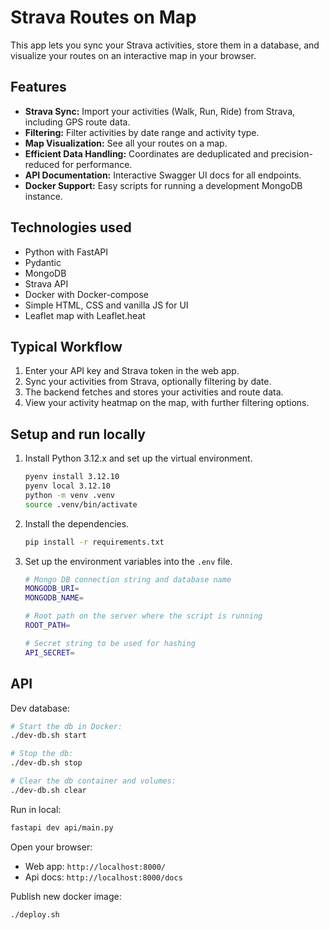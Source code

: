 # Strava Routes on Map

This app lets you sync your Strava activities, store them in a database, and visualize your routes on an interactive map in your browser.

## Features

- **Strava Sync:** Import your activities (Walk, Run, Ride) from Strava, including GPS route data.
- **Filtering:** Filter activities by date range and activity type.
- **Map Visualization:** See all your routes on a map.
- **Efficient Data Handling:** Coordinates are deduplicated and precision-reduced for performance.
- **API Documentation:** Interactive Swagger UI docs for all endpoints.
- **Docker Support:** Easy scripts for running a development MongoDB instance.

## Technologies used

- Python with FastAPI
- Pydantic
- MongoDB
- Strava API
- Docker with Docker-compose
- Simple HTML, CSS and vanilla JS for UI
- Leaflet map with Leaflet.heat

## Typical Workflow

1. Enter your API key and Strava token in the web app.
2. Sync your activities from Strava, optionally filtering by date.
3. The backend fetches and stores your activities and route data.
4. View your activity heatmap on the map, with further filtering options.

## Setup and run locally

1. Install Python 3.12.x and set up the virtual environment.

   ```bash
   pyenv install 3.12.10
   pyenv local 3.12.10
   python -m venv .venv
   source .venv/bin/activate
   ```

2. Install the dependencies.

   ```bash
   pip install -r requirements.txt
   ```

3. Set up the environment variables into the `.env` file.

   ```bash
   # Mongo DB connection string and database name
   MONGODB_URI=
   MONGODB_NAME=

   # Root path on the server where the script is running
   ROOT_PATH=

   # Secret string to be used for hashing
   API_SECRET=

   ```

## API

Dev database:

```bash
# Start the db in Docker:
./dev-db.sh start

# Stop the db:
./dev-db.sh stop

# Clear the db container and volumes:
./dev-db.sh clear
```

Run in local:

```bash
fastapi dev api/main.py
```

Open your browser:

- Web app: `http://localhost:8000/`
- Api docs: `http://localhost:8000/docs`

Publish new docker image:

```bash
./deploy.sh
```
